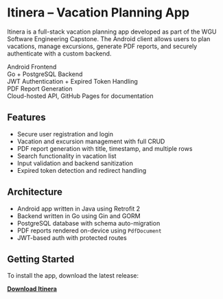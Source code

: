 # Itinera – Vacation Planning App

Itinera is a full-stack vacation planning app developed as part of the WGU Software Engineering Capstone. The Android client allows users to plan vacations, manage excursions, generate PDF reports, and securely authenticate with a custom backend.

Android Frontend  
Go + PostgreSQL Backend  
JWT Authentication + Expired Token Handling  
PDF Report Generation  
Cloud-hosted API, GitHub Pages for documentation

## Features

- Secure user registration and login
- Vacation and excursion management with full CRUD
- PDF report generation with title, timestamp, and multiple rows
- Search functionality in vacation list
- Input validation and backend sanitization
- Expired token detection and redirect handling

## Architecture

- Android app written in Java using Retrofit 2
- Backend written in Go using Gin and GORM
- PostgreSQL database with schema auto-migration
- PDF reports rendered on-device using `PdfDocument`
- JWT-based auth with protected routes

## Getting Started

To install the app, download the latest release:

[**Download Itinera**](https://github.com/magnavoid/Itinera-Vacation-Planner-App/releases/latest/download/app-release.apk)
